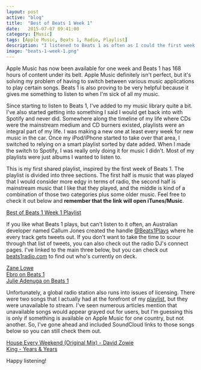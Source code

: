 ```yaml
---
layout: post
active: "blog"
title:  "Best of Beats 1 Week 1"
date:   2015-07-07 09:41:00
category: [Music]
tags: [Apple Music, Beats 1, Radio, Playlist]
description: "I listened to Beats 1 as often as I could the first week and ended up with a large amount of new music."
image: "beats-1-week-1.png"
---
```


Apple Music has now been available for one week and Beats 1 has 168 hours of content under its belt. Apple Music definitely isn't perfect, but it's solving my problem of having to switch between various music applications to play certain songs. Beats 1 is also proving to be very helpful because it gives me something to listen to when I'm sick of all my music.

Since starting to listen to Beats 1, I've added to my music library quite a bit. I've also started getting into something I said I would get back into with Spotify and never did. Somewhere along the timeline of my life where CDs were the mainstream medium and CD burners existed, playlists were an integral part of my life. I was making a new one at least every week for new music in the car. Once my iPod/iPhone started to take over that area, I switched to relying on a smart playlist sorted by date added. When I made the switch to Spotify, I was really only doing it for music I didn't. Most of my playlists were just albums I wanted to listen to.

This is my first shared playlist, inspired by the first week of Beats 1. The playlist is divided into three sections. The first half is music that was played that I would consider more edgy in terms of radio, the second half is mainstream music that I like that they played, and the middle is kind of a combination of those two categories plus some older music. Feel free to check it out below and **remember that the link will open iTunes/Music**.

[Best of Beats 1 Week 1 Playlist](https://itunes.apple.com/us/playlist/best-of-beats-1-week-1/idpl.05db0e008d1b4b1bbc45801682244d86)

If you like what Beats 1 plays, but can't listen to it often, an Australian developer named Callum Jones created the handle [@Beats1Plays](https://twitter.com/beats1plays) where he every track gets tweets out. If you don't want to take the time to scour through that list of tweets, you can also check out the radio DJ's connect pages. I've linked to the main three below, but you can check out [beats1radio.com](http://beats1radio.com) to find out who's currently on deck.

[Zane Lowe](https://itunes.apple.com/us/curator/zane-lowe-on-beats-1/id990050553)  
[Ebro on Beats 1](https://itunes.apple.com/us/curator/ebro-on-beats-1/id990473683)  
[Julie Adenuga on Beats 1](https://itunes.apple.com/us/curator/julie-adenuga-on-beats-1/id993270508)

Unfortunately, a global radio station also runs into issues of licensing. There were two songs that I actually had at the forefront of my [playlist](https://itunes.apple.com/us/playlist/best-of-beats-1-week-1/idpl.05db0e008d1b4b1bbc45801682244d86), but they were unavailable to stream. I've seen numerous articles mention that unavailable songs would appear grayed out for users, but I'm guessing this is only if something is available on Apple Music for one country, but not another. So, I've gone ahead and included SoundCloud links to those songs below so you can still check them out.

[House Every Weekend (Original Mix) - David Zowie](https://soundcloud.com/davidzowie/house-every-weekend-original-mix)  
[King - Years & Years](https://soundcloud.com/yearsandyears/king)

Happy listening!
